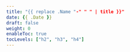 ```yaml
---
title: "{{ replace .Name "-" " " | title }}"
date: {{ .Date }}
draft: false
weight: 0
enableToc: true
tocLevels: ["h2", "h3", "h4"]
---
```

